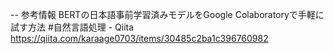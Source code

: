 -- 参考情報
BERTの日本語事前学習済みモデルをGoogle Colaboratoryで手軽に試す方法 #自然言語処理 - Qiita
https://qiita.com/karaage0703/items/30485c2ba1c396760982
